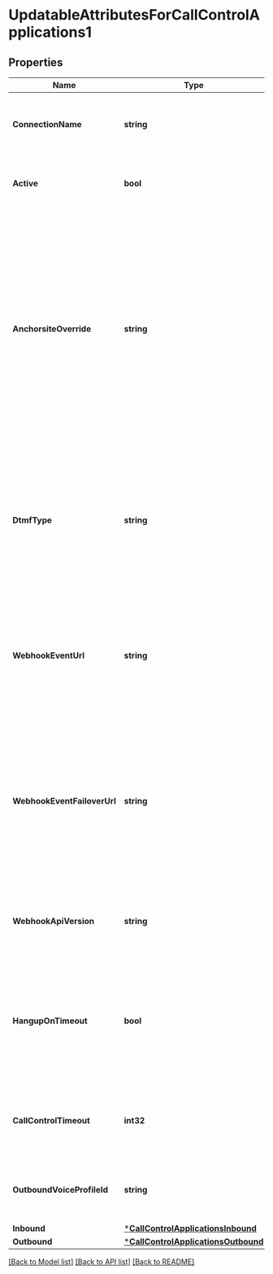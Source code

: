 # UpdatableAttributesForCallControlApplications1

## Properties
Name | Type | Description | Notes
------------ | ------------- | ------------- | -------------
**ConnectionName** | **string** | A user-assigned name to help manage the connection. | [default to null]
**Active** | **bool** | Specifies whether the connection can be used. | [optional] [default to true]
**AnchorsiteOverride** | **string** | &#x60;Latency&#x60; directs Telnyx to route media through the site with the lowest round-trip time to the user&#x27;s connection. Telnyx calculates this time using ICMP ping messages. This can be disabled by specifying a site to handle all media. | [optional] [default to ANCHORSITE_OVERRIDE.LATENCY]
**DtmfType** | **string** | Sets the type of DTMF digits sent from Telnyx to this Connection. Note that DTMF digits sent to Telnyx will be accepted in all formats. | [optional] [default to DTMF_TYPE.RFC_2833]
**WebhookEventUrl** | **string** | The URL where webhooks related to this connection will be sent. Must include a scheme, such as &#x27;https&#x27;. | 
**WebhookEventFailoverUrl** | **string** | The failover URL where webhooks related to this connection will be sent if sending to the primary URL fails. Must include a scheme, such as &#x27;https&#x27;. | [optional] 
**WebhookApiVersion** | **string** | Determines which webhook format will be used, Telnyx API v1 or v2. | [optional] [default to WEBHOOK_API_VERSION.1_]
**HangupOnTimeout** | **bool** | Specifies whether calls to phone numbers associated with this connection should hangup after when timing out. | [optional] [default to false]
**CallControlTimeout** | **int32** | Specifies how many seconds to wait before timing out a dial command. | [optional] [default to 30]
**OutboundVoiceProfileId** | **string** | Identifies the associated outbound voice profile. | [optional] [default to null]
**Inbound** | [***CallControlApplicationsInbound**](call_control_applications_inbound.md) |  | [optional] [default to null]
**Outbound** | [***CallControlApplicationsOutbound**](call_control_applications_outbound.md) |  | [optional] [default to null]

[[Back to Model list]](../README.md#documentation-for-models) [[Back to API list]](../README.md#documentation-for-api-endpoints) [[Back to README]](../README.md)

